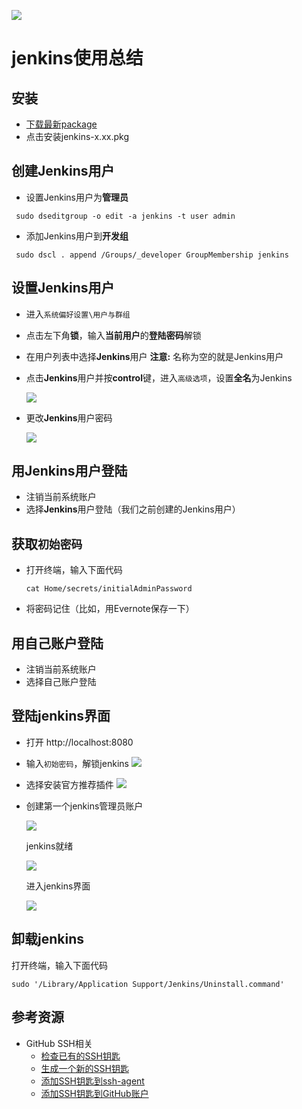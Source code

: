 [![][ButlerImage]][website]

# jenkins使用总结

## 安装
- [下载最新package](http://mirrors.jenkins.io/osx/latest)
- 点击安装jenkins-x.xx.pkg

## 创建Jenkins用户
 - 设置Jenkins用户为**管理员**
 ```shell
  sudo dseditgroup -o edit -a jenkins -t user admin
 ```

 - 添加Jenkins用户到**开发组**
 ```shell
  sudo dscl . append /Groups/_developer GroupMembership jenkins
 ```

## 设置Jenkins用户
  - 进入`系统偏好设置\用户与群组`
  - 点击左下角**锁**，输入**当前用户**的**登陆密码**解锁
  - 在用户列表中选择**Jenkins**用户 **注意:** 名称为空的就是Jenkins用户
  - 点击**Jenkins**用户并按**control**键，进入`高级选项`，设置**全名**为Jenkins

    ![][SetJenkinsFullnameImgage]

  - 更改**Jenkins**用户密码

    ![][SetJenkinsPwdImgage]
    
## 用**Jenkins**用户登陆
  - 注销当前系统账户
  - 选择**Jenkins**用户登陆（我们之前创建的Jenkins用户）

## 获取`初始密码`
  - 打开终端，输入下面代码
    
    ```shell
    cat Home/secrets/initialAdminPassword
    ```
  - 将密码记住（比如，用Evernote保存一下）

## 用自己账户登陆
  - 注销当前系统账户
  - 选择自己账户登陆

## 登陆jenkins界面
  - 打开 http://localhost:8080
  - 输入`初始密码`，解锁jenkins
    ![][UnlockJenkinsImgage]
  - 选择安装官方推荐插件
    ![][CustomizeJenkinsImgage]
  - 创建第一个jenkins管理员账户

    ![][AddAdminUserImgage]

    jenkins就绪

    ![][JenkinsReadyImgage]
    
    进入jenkins界面

    ![][JenkinsOkImgage]
  
## 卸载jenkins

  打开终端，输入下面代码

  ```shell
  sudo '/Library/Application Support/Jenkins/Uninstall.command'
  ```
  
## 参考资源
  - GitHub SSH相关
    - [检查已有的SSH钥匙](https://github.com/blackstone86/learn-jenkins/blob/master/github_ssh_key_check.md)
    - [生成一个新的SSH钥匙](https://github.com/blackstone86/learn-jenkins/blob/master/github_ssh_key_generate.md)
    - [添加SSH钥匙到ssh-agent](https://github.com/blackstone86/learn-jenkins/blob/master/github_ssh_key_to_sshagent.md)
    - [添加SSH钥匙到GitHub账户](https://github.com/blackstone86/learn-jenkins/blob/master/github_ssh_key_add.md)
   
[ButlerImage]: https://jenkins.io/sites/default/files/jenkins_logo.png
[CustomizeJenkinsImgage]: https://raw.githubusercontent.com/blackstone86/learn-jenkins/master/assets/customize_jenkins.png
[SetJenkinsFullnameImgage]: https://raw.githubusercontent.com/blackstone86/learn-jenkins/master/assets/set_jenkins_fullname.png
[SetJenkinsPwdImgage]: https://raw.githubusercontent.com/blackstone86/learn-jenkins/master/assets/set_jenkins_pwd.png
[AddAdminUserImgage]: https://raw.githubusercontent.com/blackstone86/learn-jenkins/master/assets/add_admin_user.png
[JenkinsReadyImgage]: https://raw.githubusercontent.com/blackstone86/learn-jenkins/master/assets/jenkins_ready.png
[JenkinsOkImgage]: https://raw.githubusercontent.com/blackstone86/learn-jenkins/master/assets/jenkins_ok.png
[UnlockJenkinsImgage]: https://raw.githubusercontent.com/blackstone86/learn-jenkins/master/assets/unlock_jenkins.png
[website]: https://jenkins.io/ 
